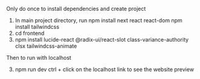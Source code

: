 Only do once to install dependencies and create project

1. In main project directory, run 
    npm install next react react-dom
    npm install tailwindcss
1. cd frontend
2. npm install lucide-react @radix-ui/react-slot class-variance-authority clsx tailwindcss-animate

Then to run with localhost

3. npm run dev
    ctrl + click on the localhost link to see the website preview
